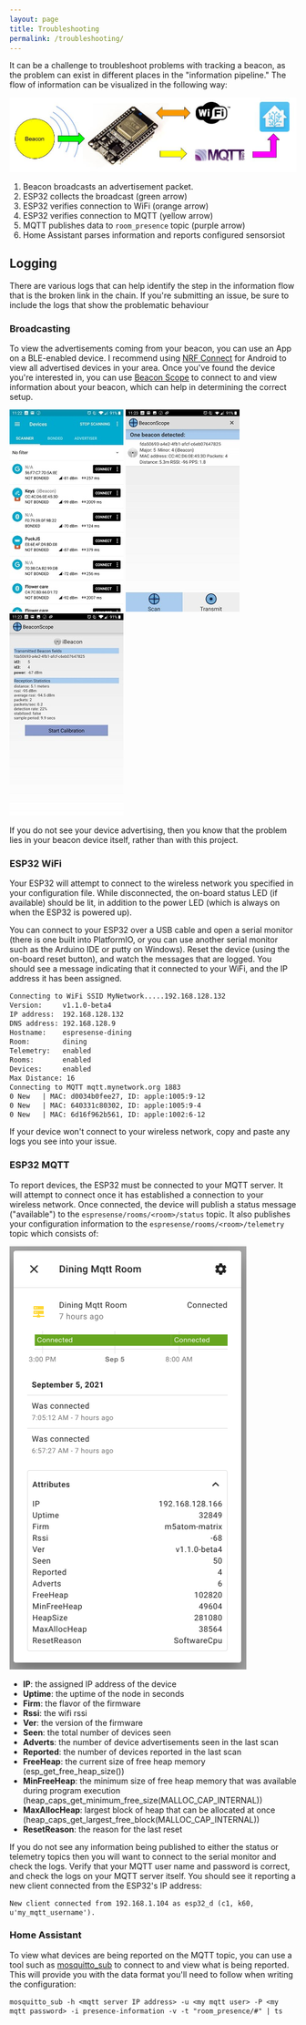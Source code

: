 ```yaml
---
layout: page
title: Troubleshooting
permalink: /troubleshooting/
---
```


It can be a challenge to troubleshoot problems with tracking a beacon, as the problem can exist in different places in the "information pipeline." The flow of information can be visualized in the following way:

![Beacon Flow](/images/beacon_flow.jpg)

1. Beacon broadcasts an advertisement packet.
2. ESP32 collects the broadcast (green arrow)
3. ESP32 verifies connection to WiFi (orange arrow)
4. ESP32 verifies connection to MQTT (yellow arrow)
5. MQTT publishes data to `room_presence` topic (purple arrow)
6. Home Assistant parses information and reports configured sensorsiot

## Logging

There are various logs that can help identify the step in the information flow that is the broken link in the chain. If you're submitting an issue, be sure to include the logs that show the problematic behaviour

### Broadcasting

To view the advertisements coming from your beacon, you can use an App on a BLE-enabled device. I recommend using [NRF Connect](https://play.google.com/store/apps/details?id=no.nordicsemi.android.mcp) for Android to view all advertised devices in your area. Once you've found the device you're interested in, you can use [Beacon Scope](https://play.google.com/store/apps/details?id=com.davidgyoungtech.beaconscanner) to connect to and view information about your beacon, which can help in determining the correct setup.

![NRF Scan](/images/nrf_connect_scan.jpg)
![Beacon Scope Scan](/images/beacon_scope_scan.jpg)
![Beacon Scope Info](/images/beacon_scope_device_info.jpg)

If you do not see your device advertising, then you know that the problem lies in your beacon device itself, rather than with this project.

### ESP32 WiFi

Your ESP32 will attempt to connect to the wireless network you specified in your configuration file. While disconnected, the on-board status LED (if available) should be lit, in addition to the power LED (which is always on when the ESP32 is powered up).

You can connect to your ESP32 over a USB cable and open a serial monitor (there is one built into PlatformIO, or you can use another serial monitor such as the Arduino IDE or putty on Windows). Reset the device (using the on-board reset button), and watch the messages that are logged. You should see a message indicating that it connected to your WiFi, and the IP address it has been assigned.

```terminal
Connecting to WiFi SSID MyNetwork.....192.168.128.132
Version:     v1.1.0-beta4
IP address:  192.168.128.132
DNS address: 192.168.128.9
Hostname:    espresense-dining
Room:        dining
Telemetry:   enabled
Rooms:       enabled
Devices:     enabled
Max Distance: 16
Connecting to MQTT mqtt.mynetwork.org 1883
0 New   | MAC: d0034b0fee27, ID: apple:1005:9-12
0 New   | MAC: 640331c80302, ID: apple:1005:9-4
0 New   | MAC: 6d16f962b561, ID: apple:1002:6-12
```

If your device won't connect to your wireless network, copy and paste any logs you see into your issue.

### ESP32 MQTT

To report devices, the ESP32 must be connected to your MQTT server. It will attempt to connect once it has established a connection to your wireless network. Once connected, the device will publish a status message ("available") to the `espresense/rooms/<room>/status` topic. It also publishes your configuration information to the `espresense/rooms/<room>/telemetry` topic which consists of:

![Home Assistant telemetry](/images/binary_sensor_with_telemetry.png)

* **IP**: the assigned IP address of the device
* **Uptime**: the uptime of the node in seconds
* **Firm**: the flavor of the firmware
* **Rssi**: the wifi rssi
* **Ver**: the version of the firmware
* **Seen**: the total number of devices seen
* **Adverts**: the number of device advertisements seen in the last scan
* **Reported**: the number of devices reported in the last scan
* **FreeHeap**: the current size of free heap memory (esp_get_free_heap_size())
* **MinFreeHeap**: the minimum size of free heap memory that was available during program execution (heap_caps_get_minimum_free_size(MALLOC_CAP_INTERNAL))
* **MaxAllocHeap**: largest block of heap that can be allocated at once (heap_caps_get_largest_free_block(MALLOC_CAP_INTERNAL))
* **ResetReason**: the reason for the last reset

If you do not see any information being published to either the status or telemetry topics then you will want to connect to the serial monitor and check the logs. Verify that your MQTT user name and password is correct, and check the logs on your MQTT server itself. You should see it reporting a new client connected from the ESP32's IP address:

```terminal
New client connected from 192.168.1.104 as esp32_d (c1, k60, u'my_mqtt_username').
```

### Home Assistant

To view what devices are being reported on the MQTT topic, you can use a tool such as [mosquitto_sub](https://mosquitto.org/man/mosquitto_sub-1.html) to connect to and view what is being reported. This will provide you with the data format you'll need to follow when writing the configuration:

```terminal
mosquitto_sub -h <mqtt server IP address> -u <my mqtt user> -P <my mqtt password> -i presence-information -v -t "room_presence/#" | ts
```
